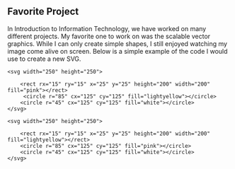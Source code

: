 ## Favorite Project
 
 In Introduction to Information Technology, we have worked on many different projects. My favorite one to work on was the scalable vector graphics. While I can only create simple shapes, I still enjoyed watching my image come alive on screen. Below is a simple example of the code I would use to create a new SVG.
 
 <!DOCTYPE html>
<html>
<head>
<title>Scalable Vector Graphics</title>    
</head>
<body>

    <svg width="250" height="250">
        
        <rect rx="15" ry="15" x="25" y="25" height="200" width="200" fill="pink"></rect>
         <circle r="85" cx="125" cy="125" fill="lightyellow"></circle>
        <circle r="45" cx="125" cy="125" fill="white"></circle>
    </svg>
      
    <svg width="250" height="250">
        
        <rect rx="15" ry="15" x="25" y="25" height="200" width="200" fill="lightyellow"></rect>
        <circle r="85" cx="125" cy="125" fill="pink"></circle>
        <circle r="45" cx="125" cy="125" fill="white"></circle>
    </svg>
</body>

